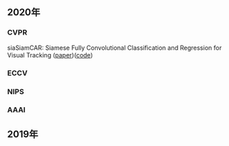 
## 2020年
### CVPR
siaSiamCAR: Siamese Fully Convolutional Classification and Regression for Visual Tracking ([paper](https://openaccess.thecvf.com/content_CVPR_2020/html/Guo_SiamCAR_Siamese_Fully_Convolutional_Classification_and_Regression_for_Visual_Tracking_CVPR_2020_paper.html))([code](https://github.com/ohhhyeahhh/SiamCAR))
### ECCV
### NIPS
### AAAI

## 2019年
